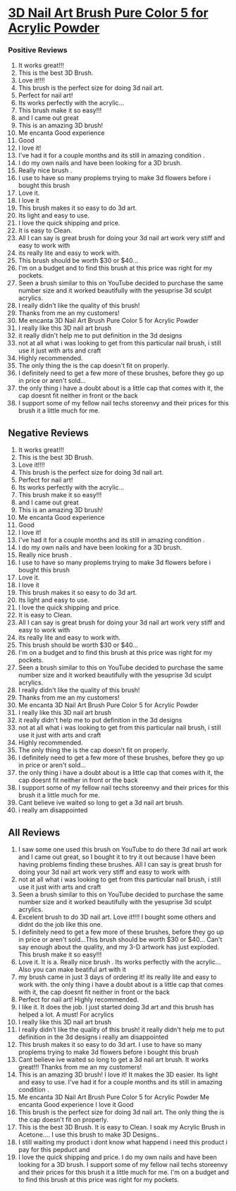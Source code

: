 # [3D Nail Art Brush Pure Color 5 for Acrylic Powder](https://products.checkmycream.com/products/3D-Nail-Art-Brush-Pure-Color-5-for-Acrylic-Powder.html)

### Positive Reviews

<ol>
      <li>It works great!!!</li>
      <li>This is the best 3D Brush.</li>
      <li>Love it!!!!</li>
      <li>This brush is the perfect size for doing 3d nail art.</li>
      <li>Perfect for nail art!</li>
      <li>Its works perfectly with the acrylic...</li>
      <li>This brush make it so easy!!!</li>
      <li>and I came out great</li>
      <li>This is an amazing 3D brush!</li>
      <li>Me encanta Good experience</li>
      <li>Good</li>
      <li>I love it!</li>
      <li>I&#x27;ve had it for a couple months and its still in amazing condition .</li>
      <li>I do my own nails and have been looking for a 3D brush.</li>
      <li>Really nice brush .</li>
      <li>I use to have so many proplems trying to make 3d flowers before i bought this brush</li>
      <li>Love it.</li>
      <li>I love it</li>
      <li>This brush makes it so easy to do 3d art.  </li>
      <li>Its light and easy to use.</li>
      <li>I love the quick shipping and price.</li>
      <li>It is easy to Clean.</li>
      <li>All I can say is great brush for doing your 3d nail art work very stiff and easy to work with</li>
      <li>its really lite and easy to work with.</li>
      <li>This brush should be worth $30 or $40...</li>
      <li>I&#x27;m on a budget and to find this brush at this price was right for my pockets.</li>
      <li>Seen a brush similar to this on YouTube decided to purchase the same number size and it worked beautifully with the yesuprise 3d sculpt acrylics.</li>
      <li>I really didn&#x27;t like the quality of this brush!</li>
      <li>Thanks from me an my customers!</li>
      <li>Me encanta 3D Nail Art Brush Pure Color 5 for Acrylic Powder</li>
      <li>I really like this 3D nail art brush</li>
      <li>it really didn&#x27;t help me to put definition in the 3d designs</li>
      <li>not at all what i was looking to get from this particular nail brush,  i still use it  just with  arts and craft</li>
      <li>Highly recommended.</li>
      <li>The only thing the is the cap doesn&#x27;t fit on properly.</li>
      <li>I definitely need to get a few more of these brushes, before they go up in price or aren&#x27;t sold...</li>
      <li>the only thing i have a doubt about is a little cap that comes with it, the cap doesnt fit neither in front or the back</li>
      <li>I support some of my fellow nail techs storeenvy and their prices for this brush it a little much for me.</li>
</ol>


<h2>Negative Reviews</h2>
<ol>
<li> It works great!!!</li>
<li> This is the best 3D Brush.</li>
<li> Love it!!!!</li>
<li> This brush is the perfect size for doing 3d nail art.</li>
<li> Perfect for nail art!</li>
<li> Its works perfectly with the acrylic...</li>
<li> This brush make it so easy!!!</li>
<li> and I came out great</li>
<li> This is an amazing 3D brush!</li>
<li> Me encanta Good experience</li>
<li> Good</li>
<li> I love it!</li>
<li> I&#x27;ve had it for a couple months and its still in amazing condition .</li>
<li> I do my own nails and have been looking for a 3D brush.</li>
<li> Really nice brush .</li>
<li> I use to have so many proplems trying to make 3d flowers before i bought this brush</li>
<li> Love it.</li>
<li> I love it</li>
<li> This brush makes it so easy to do 3d art.  </li>
<li> Its light and easy to use.</li>
<li> I love the quick shipping and price.</li>
<li> It is easy to Clean.</li>
<li> All I can say is great brush for doing your 3d nail art work very stiff and easy to work with</li>
<li> its really lite and easy to work with.</li>
<li> This brush should be worth $30 or $40...</li>
<li> I&#x27;m on a budget and to find this brush at this price was right for my pockets.</li>
<li> Seen a brush similar to this on YouTube decided to purchase the same number size and it worked beautifully with the yesuprise 3d sculpt acrylics.</li>
<li> I really didn&#x27;t like the quality of this brush!</li>
<li> Thanks from me an my customers!</li>
<li> Me encanta 3D Nail Art Brush Pure Color 5 for Acrylic Powder</li>
<li> I really like this 3D nail art brush</li>
<li> it really didn&#x27;t help me to put definition in the 3d designs</li>
<li> not at all what i was looking to get from this particular nail brush,  i still use it  just with  arts and craft</li>
<li> Highly recommended.</li>
<li> The only thing the is the cap doesn&#x27;t fit on properly.</li>
<li> I definitely need to get a few more of these brushes, before they go up in price or aren&#x27;t sold...</li>
<li> the only thing i have a doubt about is a little cap that comes with it, the cap doesnt fit neither in front or the back</li>
<li> I support some of my fellow nail techs storeenvy and their prices for this brush it a little much for me.</li>
<li> Cant believe ive waited so long to get a 3d nail art brush.</li>
<li> i really am disappointed</li>
</ol>

<h2>All Reviews</h2>

<ol>
    <li> I saw some one used this brush on YouTube to do there 3d nail art work and I came out great, so I bought it to try it out because I have been having problems finding these brushes. All I can say is great brush for doing your 3d nail art work very stiff and easy to work with</li>
    <li> not at all what i was looking to get from this particular nail brush,  i still use it  just with  arts and craft</li>
    <li> Seen a brush similar to this on YouTube decided to purchase the same number size and it worked beautifully with the yesuprise 3d sculpt acrylics.</li>
    <li> Excelent brush to do 3D nail art. Love it!!!! I bought some others and didnt do the job like this one.</li>
    <li> I definitely need to get a few more of these brushes, before they go up in price or aren&#x27;t sold...This brush should be worth $30 or $40... Can&#x27;t say enough about the quality, and my 3-D artwork has just exploded. This brush make it so easy!!!</li>
    <li> Love it. It is a. Really nice brush . Its works perfectly with the acrylic... Also you can make beatiful art with it</li>
    <li> my brush came in just 3 days of ordering it! its really lite and easy to work with. the only thing i have a doubt about is a little cap that comes with it, the cap doesnt fit neither in front or the back</li>
    <li> Perfect for nail art! Highly recommended.</li>
    <li> I like it. It does the job. I just started doing 3d art and this brush has helped a lot. A must! For acrylics</li>
    <li> I really like this 3D nail art brush</li>
    <li> I really didn&#x27;t like the quality of this brush! it really didn&#x27;t help me to put definition in the 3d designs i really am disappointed</li>
    <li> This brush makes it so easy to do 3d art.  I use to have so many proplems trying to make 3d flowers before i bought this brush</li>
    <li> Cant believe ive waited so long to get a 3d nail art brush. It works great!!! Thanks from me an my customers!</li>
    <li> This is an amazing 3D brush! I love it! It makes the 3D easier. Its light and easy to use. I&#x27;ve had it for a couple months and its still in amazing condition .</li>
    <li> Me encanta 3D Nail Art Brush Pure Color 5 for Acrylic Powder Me encanta Good experience I love it Good</li>
    <li> This brush is the perfect size for doing 3d nail art. The only thing the is the cap doesn&#x27;t fit on properly.</li>
    <li> This is the best 3D Brush. It is easy to Clean. I soak my Acrylic Brush in Acetone.... I use this brush to make 3D Designs..</li>
    <li> I still waiting my product i dont know what happend i need this product i pay for this pepduct and</li>
    <li> I love the quick shipping and price. I do my own nails and have been looking for a 3D brush. I support some of my fellow nail techs storeenvy and their prices for this brush it a little much for me. I&#x27;m on a budget and to find this brush at this price was right for my pockets.</li>
</ol>




